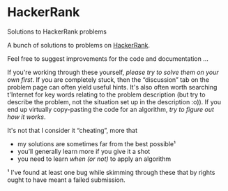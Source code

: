 # HackerRank
Solutions to HackerRank problems

A bunch of solutions to problems on [HackerRank](https://www.hackerrank.com/).

Feel free to suggest improvements for the code and documentation ...

If you're working through these yourself, *please try to solve them on your own first*.  If you are completely stuck, then the “discussion” tab on the problem page can often yield useful hints.  It's also often worth searching t'Internet for key words relating to the problem description (but try to describe the problem, not the situation set up in the description :o)).  If you end up virtually copy-pasting the code for an algorithm, *try to figure out how it works*.

It's not that I consider it “cheating”, more that
 * my solutions are sometimes far from the best possible¹
 * you’ll generally learn more if you give it a shot
 * you need to learn *when (or not)* to apply an algorithm

¹ I've found at least one bug while skimming through these that by rights ought to have meant a failed submission.

